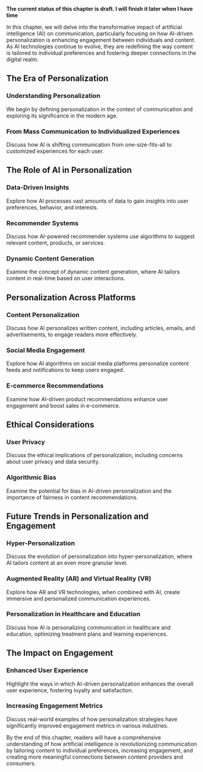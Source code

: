 **The current status of this chapter is draft. I will finish it later when I have time**

In this chapter, we will delve into the transformative impact of artificial intelligence (AI) on communication, particularly focusing on how AI-driven personalization is enhancing engagement between individuals and content. As AI technologies continue to evolve, they are redefining the way content is tailored to individual preferences and fostering deeper connections in the digital realm.

The Era of Personalization
--------------------------

### Understanding Personalization

We begin by defining personalization in the context of communication and exploring its significance in the modern age.

### From Mass Communication to Individualized Experiences

Discuss how AI is shifting communication from one-size-fits-all to customized experiences for each user.

The Role of AI in Personalization
---------------------------------

### Data-Driven Insights

Explore how AI processes vast amounts of data to gain insights into user preferences, behavior, and interests.

### Recommender Systems

Discuss how AI-powered recommender systems use algorithms to suggest relevant content, products, or services.

### Dynamic Content Generation

Examine the concept of dynamic content generation, where AI tailors content in real-time based on user interactions.

Personalization Across Platforms
--------------------------------

### Content Personalization

Discuss how AI personalizes written content, including articles, emails, and advertisements, to engage readers more effectively.

### Social Media Engagement

Explore how AI algorithms on social media platforms personalize content feeds and notifications to keep users engaged.

### E-commerce Recommendations

Examine how AI-driven product recommendations enhance user engagement and boost sales in e-commerce.

Ethical Considerations
----------------------

### User Privacy

Discuss the ethical implications of personalization, including concerns about user privacy and data security.

### Algorithmic Bias

Examine the potential for bias in AI-driven personalization and the importance of fairness in content recommendations.

Future Trends in Personalization and Engagement
-----------------------------------------------

### Hyper-Personalization

Discuss the evolution of personalization into hyper-personalization, where AI tailors content at an even more granular level.

### Augmented Reality (AR) and Virtual Reality (VR)

Explore how AR and VR technologies, when combined with AI, create immersive and personalized communication experiences.

### Personalization in Healthcare and Education

Discuss how AI is personalizing communication in healthcare and education, optimizing treatment plans and learning experiences.

The Impact on Engagement
------------------------

### Enhanced User Experience

Highlight the ways in which AI-driven personalization enhances the overall user experience, fostering loyalty and satisfaction.

### Increasing Engagement Metrics

Discuss real-world examples of how personalization strategies have significantly improved engagement metrics in various industries.

By the end of this chapter, readers will have a comprehensive understanding of how artificial intelligence is revolutionizing communication by tailoring content to individual preferences, increasing engagement, and creating more meaningful connections between content providers and consumers.
